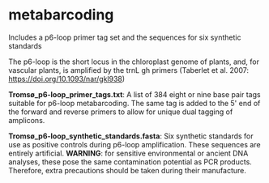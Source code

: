 # metabarcoding
Includes a p6-loop primer tag set and the sequences for six synthetic standards

The p6-loop is the short locus in the chloroplast genome of plants, and, for vascular plants, is amplified by the trnL gh primers (Taberlet et al. 2007: https://doi.org/10.1093/nar/gkl938)

**Tromsø_p6-loop_primer_tags.txt**:
A list of 384 eight or nine base pair tags suitable for p6-loop metabarcoding. The same tag is added to the 5' end of the forward and reverse primers to allow for unique dual tagging of amplicons.

**Tromsø_p6-loop_synthetic_standards.fasta**:
Six synthetic standards for use as positive controls during p6-loop amplification. These sequences are entirely artificial.
**WARNING**: for sensitive environmental or ancient DNA analyses, these pose the same contamination potential as PCR products. Therefore, extra precautions should be taken during their manufacture.
